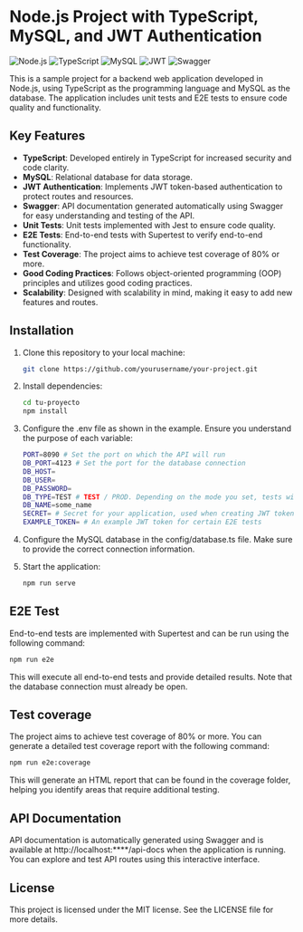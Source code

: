 # Node.js Project with TypeScript, MySQL, and JWT Authentication

![Node.js](https://img.shields.io/badge/Node.js-v14.x-green.svg)
![TypeScript](https://img.shields.io/badge/TypeScript-v5.x-blue.svg)
![MySQL](https://img.shields.io/badge/MySQL-v8.x-blue.svg)
![JWT](https://img.shields.io/badge/JWT-Authentication-orange.svg)
![Swagger](https://img.shields.io/badge/Swagger-API%20Documentation-red.svg)

This is a sample project for a backend web application developed in Node.js, using TypeScript as the programming language and MySQL as the database. The application includes unit tests and E2E tests to ensure code quality and functionality.

## Key Features

- **TypeScript**: Developed entirely in TypeScript for increased security and code clarity.
- **MySQL**: Relational database for data storage.
- **JWT Authentication**: Implements JWT token-based authentication to protect routes and resources.
- **Swagger**: API documentation generated automatically using Swagger for easy understanding and testing of the API.
- **Unit Tests**: Unit tests implemented with Jest to ensure code quality.
- **E2E Tests**: End-to-end tests with Supertest to verify end-to-end functionality.
- **Test Coverage**: The project aims to achieve test coverage of 80% or more.
- **Good Coding Practices**: Follows object-oriented programming (OOP) principles and utilizes good coding practices.
- **Scalability**: Designed with scalability in mind, making it easy to add new features and routes.

## Installation

1. Clone this repository to your local machine:

   ```bash
   git clone https://github.com/yourusername/your-project.git
   ```

2. Install dependencies:

   ```bash
   cd tu-proyecto
   npm install
   ```

3. Configure the .env file as shown in the example. Ensure you understand the purpose of each variable:

   ```bash
   PORT=8090 # Set the port on which the API will run
   DB_PORT=4123 # Set the port for the database connection
   DB_HOST=
   DB_USER=
   DB_PASSWORD=
   DB_TYPE=TEST # TEST / PROD. Depending on the mode you set, tests will run in that environment. DO NOT run E2E tests in a production environment as existing records are constantly deleted.
   DB_NAME=some_name
   SECRET= # Secret for your application, used when creating JWT tokens.
   EXAMPLE_TOKEN= # An example JWT token for certain E2E tests
   ```

4. Configure the MySQL database in the config/database.ts file. Make sure to provide the correct connection information.

5. Start the application:
   ```bash
   npm run serve
   ```

## E2E Test

End-to-end tests are implemented with Supertest and can be run using the following command:

```bash
npm run e2e
```

This will execute all end-to-end tests and provide detailed results. Note that the database connection must already be open.

## Test coverage

The project aims to achieve test coverage of 80% or more. You can generate a detailed test coverage report with the following command:

```bash
npm run e2e:coverage
```

This will generate an HTML report that can be found in the coverage folder, helping you identify areas that require additional testing.

## API Documentation

API documentation is automatically generated using Swagger and is available at http://localhost:\*\*\*\*/api-docs when the application is running. You can explore and test API routes using this interactive interface.

## License

This project is licensed under the MIT license. See the LICENSE file for more details.
